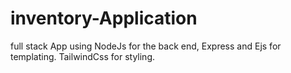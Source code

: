 # inventory-Application
full stack App using NodeJs for the back end, Express and Ejs for templating. TailwindCss for styling.
